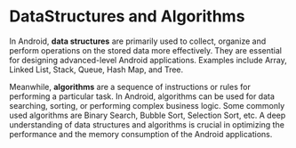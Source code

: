 # DataStructures and Algorithms

In Android, **data structures** are primarily used to collect, organize and perform operations on the stored data more effectively. They are essential for designing advanced-level Android applications. Examples include Array, Linked List, Stack, Queue, Hash Map, and Tree. 

Meanwhile, **algorithms** are a sequence of instructions or rules for performing a particular task. In Android, algorithms can be used for data searching, sorting, or performing complex business logic. Some commonly used algorithms are Binary Search, Bubble Sort, Selection Sort, etc. A deep understanding of data structures and algorithms is crucial in optimizing the performance and the memory consumption of the Android applications.